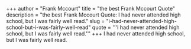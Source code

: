 +++
author = "Frank Mccourt"
title = "the best Frank Mccourt Quote"
description = "the best Frank Mccourt Quote: I had never attended high school, but I was fairly well read."
slug = "i-had-never-attended-high-school-but-i-was-fairly-well-read"
quote = '''I had never attended high school, but I was fairly well read.'''
+++
I had never attended high school, but I was fairly well read.
